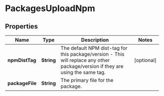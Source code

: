
# PackagesUploadNpm

## Properties
Name | Type | Description | Notes
------------ | ------------- | ------------- | -------------
**npmDistTag** | **String** | The default NPM dist-tag for this package/version - This will replace any other package/version if they are using the same tag. |  [optional]
**packageFile** | **String** | The primary file for the package. | 



